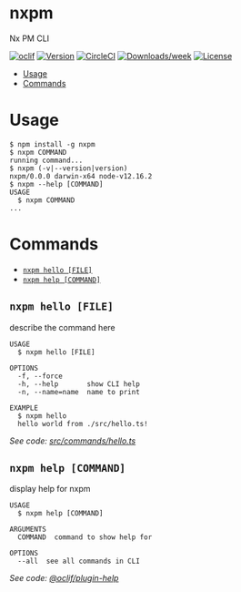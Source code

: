 nxpm
====

Nx PM CLI

[![oclif](https://img.shields.io/badge/cli-oclif-brightgreen.svg)](https://oclif.io)
[![Version](https://img.shields.io/npm/v/nxpm.svg)](https://npmjs.org/package/nxpm)
[![CircleCI](https://circleci.com/gh/nxpm/nxpm/tree/master.svg?style=shield)](https://circleci.com/gh/nxpm/nxpm/tree/master)
[![Downloads/week](https://img.shields.io/npm/dw/nxpm.svg)](https://npmjs.org/package/nxpm)
[![License](https://img.shields.io/npm/l/nxpm.svg)](https://github.com/nxpm/nxpm/blob/master/package.json)

<!-- toc -->
* [Usage](#usage)
* [Commands](#commands)
<!-- tocstop -->
# Usage
<!-- usage -->
```sh-session
$ npm install -g nxpm
$ nxpm COMMAND
running command...
$ nxpm (-v|--version|version)
nxpm/0.0.0 darwin-x64 node-v12.16.2
$ nxpm --help [COMMAND]
USAGE
  $ nxpm COMMAND
...
```
<!-- usagestop -->
# Commands
<!-- commands -->
* [`nxpm hello [FILE]`](#nxpm-hello-file)
* [`nxpm help [COMMAND]`](#nxpm-help-command)

## `nxpm hello [FILE]`

describe the command here

```
USAGE
  $ nxpm hello [FILE]

OPTIONS
  -f, --force
  -h, --help       show CLI help
  -n, --name=name  name to print

EXAMPLE
  $ nxpm hello
  hello world from ./src/hello.ts!
```

_See code: [src/commands/hello.ts](https://github.com/nxpm/nxpm/blob/v0.0.0/src/commands/hello.ts)_

## `nxpm help [COMMAND]`

display help for nxpm

```
USAGE
  $ nxpm help [COMMAND]

ARGUMENTS
  COMMAND  command to show help for

OPTIONS
  --all  see all commands in CLI
```

_See code: [@oclif/plugin-help](https://github.com/oclif/plugin-help/blob/v2.2.3/src/commands/help.ts)_
<!-- commandsstop -->
